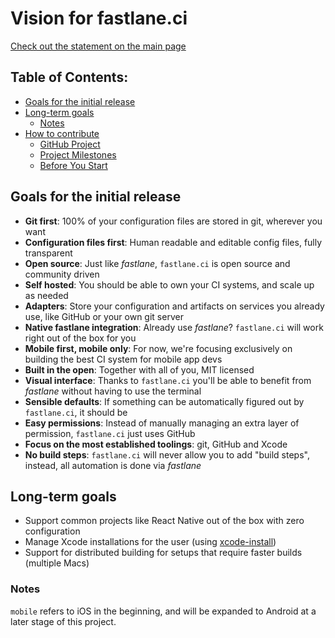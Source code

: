 # Vision for fastlane.ci

[Check out the statement on the main page](/README.md#statement)

## Table of Contents:
- [Goals for the initial release](#goals-for-the-initial-release)
- [Long-term goals](#long-term-goals)
  * [Notes](#notes)
- [How to contribute](https://github.com/fastlane/ci/blob/master/CONTRIBUTING.md#contributing)
  * [GitHub Project](https://github.com/fastlane/ci/blob/master/CONTRIBUTING.md#github-project)
  * [Project Milestones](https://github.com/fastlane/ci/blob/master/CONTRIBUTING.md#project-milestones)
  * [Before You Start](https://github.com/fastlane/ci/blob/master/CONTRIBUTING.md#before-you-start)

## Goals for the initial release

- **Git first**: 100% of your configuration files are stored in git, wherever you want
- **Configuration files first**: Human readable and editable config files, fully transparent
- **Open source**: Just like _fastlane_, `fastlane.ci` is open source and community driven
- **Self hosted**: You should be able to own your CI systems, and scale up as needed
- **Adapters**: Store your configuration and artifacts on services you already use, like GitHub or your own git server
- **Native fastlane integration**: Already use _fastlane_? `fastlane.ci` will work right out of the box for you
- **Mobile first, mobile only**: For now, we're focusing exclusively on building the best CI system for mobile app devs
- **Built in the open**: Together with all of you, MIT licensed
- **Visual interface**: Thanks to `fastlane.ci` you'll be able to benefit from _fastlane_ without having to use the terminal
- **Sensible defaults**: If something can be automatically figured out by `fastlane.ci`, it should be
- **Easy permissions**: Instead of manually managing an extra layer of permission, `fastlane.ci` just uses GitHub
- **Focus on the most established toolings**: git, GitHub and Xcode
- **No build steps**: `fastlane.ci` will never allow you to add "build steps", instead, all automation is done via _fastlane_

## Long-term goals

- Support common projects like React Native out of the box with zero configuration
- Manage Xcode installations for the user (using [xcode-install](https://github.com/KrauseFx/xcode-install))
- Support for distributed building for setups that require faster builds (multiple Macs)

### Notes

`mobile` refers to iOS in the beginning, and will be expanded to Android at a later stage of this project.
